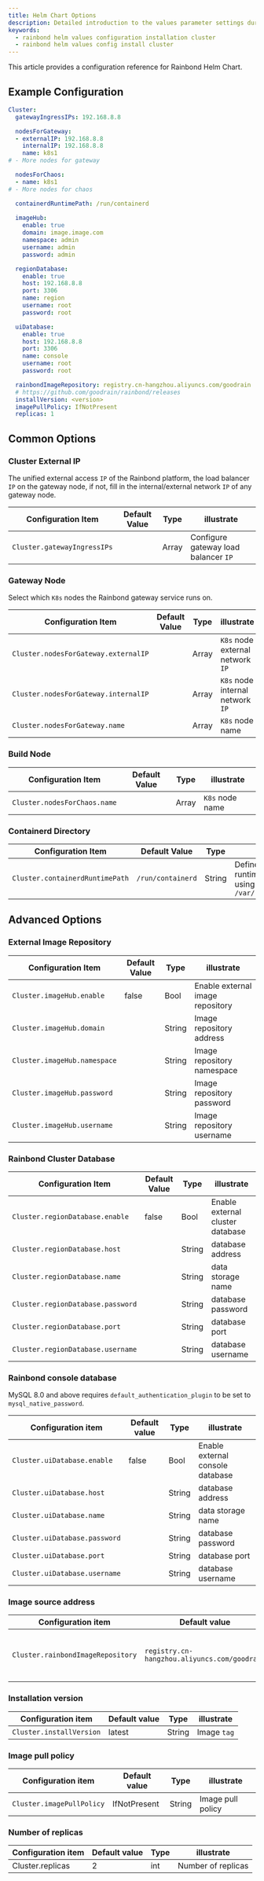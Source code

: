 ```yaml
---
title: Helm Chart Options
description: Detailed introduction to the values parameter settings during helm installation and how to change the configuration of an installed cluster
keywords:
  - rainbond helm values configuration installation cluster
  - rainbond helm values config install cluster
---
```


This article provides a configuration reference for Rainbond Helm Chart.

## Example Configuration

```yaml title="vi values.yaml"
Cluster:
  gatewayIngressIPs: 192.168.8.8

  nodesForGateway:
  - externalIP: 192.168.8.8
    internalIP: 192.168.8.8
    name: k8s1
# - More nodes for gateway

  nodesForChaos:
  - name: k8s1
# - More nodes for chaos

  containerdRuntimePath: /run/containerd
  
  imageHub:
    enable: true
    domain: image.image.com
    namespace: admin
    username: admin
    password: admin

  regionDatabase:
    enable: true
    host: 192.168.8.8
    port: 3306
    name: region
    username: root
    password: root

  uiDatabase:
    enable: true
    host: 192.168.8.8
    port: 3306
    name: console
    username: root
    password: root

  rainbondImageRepository: registry.cn-hangzhou.aliyuncs.com/goodrain
  # https://github.com/goodrain/rainbond/releases
  installVersion: <version>
  imagePullPolicy: IfNotPresent
  replicas: 1
```

## Common Options

### Cluster External IP

The unified external access `IP` of the Rainbond platform, the load balancer `IP` on the gateway node, if not, fill in the internal/external network `IP` of any gateway node.

| Configuration Item          | Default Value | Type  | illustrate                           |
| --------------------------- | ------------- | ----- | ------------------------------------ |
| `Cluster.gatewayIngressIPs` |               | Array | Configure gateway load balancer `IP` |

### Gateway Node

Select which `K8s` nodes the Rainbond gateway service runs on.

| Configuration Item                   | Default Value | Type  | illustrate                       |
| ------------------------------------ | ------------- | ----- | -------------------------------- |
| `Cluster.nodesForGateway.externalIP` |               | Array | `K8s` node external network `IP` |
| `Cluster.nodesForGateway.internalIP` |               | Array | `K8s` node internal network `IP` |
| `Cluster.nodesForGateway.name`       |               | Array | `K8s` node name                  |

### Build Node

| Configuration Item           | Default Value | Type  | illustrate      |
| ---------------------------- | ------------- | ----- | --------------- |
| `Cluster.nodesForChaos.name` |               | Array | `K8s` node name |

### Containerd Directory

| Configuration Item              | Default Value     | Type   | illustrate                                                                                                               |
| ------------------------------- | ----------------- | ------ | ------------------------------------------------------------------------------------------------------------------------ |
| `Cluster.containerdRuntimePath` | `/run/containerd` | String | Define the `containerd` runtime directory path.If using `k3s` or `RKE2`, it is `/var/run/k3s/containerd` |

## Advanced Options

### External Image Repository

| Configuration Item           | Default Value | Type   | illustrate                       |
| ---------------------------- | ------------- | ------ | -------------------------------- |
| `Cluster.imageHub.enable`    | false         | Bool   | Enable external image repository |
| `Cluster.imageHub.domain`    |               | String | Image repository address         |
| `Cluster.imageHub.namespace` |               | String | Image repository namespace       |
| `Cluster.imageHub.password`  |               | String | Image repository password        |
| `Cluster.imageHub.username`  |               | String | Image repository username        |

### Rainbond Cluster Database

| Configuration Item                | Default Value | Type   | illustrate                       |
| --------------------------------- | ------------- | ------ | -------------------------------- |
| `Cluster.regionDatabase.enable`   | false         | Bool   | Enable external cluster database |
| `Cluster.regionDatabase.host`     |               | String | database address                 |
| `Cluster.regionDatabase.name`     |               | String | data storage name                |
| `Cluster.regionDatabase.password` |               | String | database password                |
| `Cluster.regionDatabase.port`     |               | String | database port                    |
| `Cluster.regionDatabase.username` |               | String | database username                |

### Rainbond console database

MySQL 8.0 and above requires `default_authentication_plugin` to be set to `mysql_native_password`.

| Configuration item            | Default value | Type   | illustrate                       |
| ----------------------------- | ------------- | ------ | -------------------------------- |
| `Cluster.uiDatabase.enable`   | false         | Bool   | Enable external console database |
| `Cluster.uiDatabase.host`     |               | String | database address                 |
| `Cluster.uiDatabase.name`     |               | String | data storage name                |
| `Cluster.uiDatabase.password` |               | String | database password                |
| `Cluster.uiDatabase.port`     |               | String | database port                    |
| `Cluster.uiDatabase.username` |               | String | database username                |

### Image source address

| Configuration item                | Default value                                | Type   | illustrate                                       |
| --------------------------------- | -------------------------------------------- | ------ | ------------------------------------------------ |
| `Cluster.rainbondImageRepository` | `registry.cn-hangzhou.aliyuncs.com/goodrain` | String | Installation to get the image repository address |

### Installation version

| Configuration item       | Default value | Type   | illustrate  |
| ------------------------ | ------------- | ------ | ----------- |
| `Cluster.installVersion` | latest        | String | Image `tag` |

### Image pull policy

| Configuration item        | Default value | Type   | illustrate        |
| ------------------------- | ------------- | ------ | ----------------- |
| `Cluster.imagePullPolicy` | IfNotPresent  | String | Image pull policy |

### Number of replicas

| Configuration item               | Default value | Type | illustrate         |
| -------------------------------- | ------------- | ---- | ------------------ |
| Cluster.replicas | 2             | int  | Number of replicas |